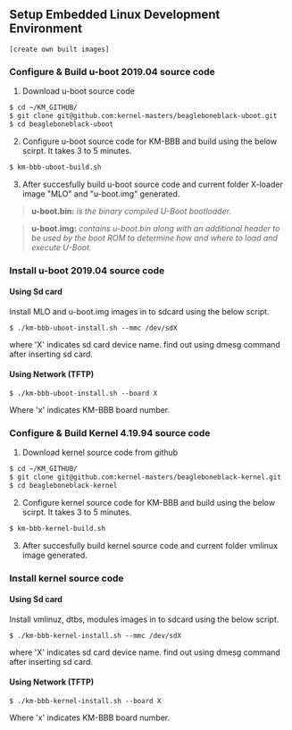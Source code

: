 ## Setup Embedded Linux Development Environment 
`[create own built images]`

### Configure & Build u-boot 2019.04 source code
1. Download u-boot source code
```sh
$ cd ~/KM_GITHUB/
$ git clone git@github.com:kernel-masters/beagleboneblack-uboot.git
$ cd beagleboneblack-uboot
```
2. Configure u-boot source code for KM-BBB and build using the below scirpt. It takes 3 to 5 minutes.
```sh
$ km-bbb-uboot-build.sh
```
3. After succesfully build u-boot source code and current folder X-loader image "MLO" and "u-boot.img" generated.
  > **u-boot.bin:** *is the binary compiled U-Boot bootloader.*
  
  > **u-boot.img:** *contains u-boot.bin along with an additional header to be used by the boot ROM to determine how and where to load and execute U-Boot.*
   
   
### Install u-boot 2019.04 source code
#### Using Sd card
Install MLO and u-boot.img images in to sdcard using the below script.

`$ ./km-bbb-uboot-install.sh --mmc /dev/sdX `

where 'X' indicates sd card device name. find out using dmesg command after inserting sd card.

#### Using Network (TFTP)

`$ ./km-bbb-uboot-install.sh --board X `

Where 'x' indicates KM-BBB board number.


### Configure & Build Kernel 4.19.94 source code
1. Download kernel source code from github
```sh
$ cd ~/KM_GITHUB/
$ git clone git@github.com:kernel-masters/beagleboneblack-kernel.git
$ cd beagleboneblack-kernel
```
2. Configure kernel source code for KM-BBB and build using the below scirpt. It takes 3 to 5 minutes.
```sh
$ km-bbb-kernel-build.sh
```
3. After succesfully build kernel source code and current folder vmlinux image generated.
   
### Install kernel source code
#### Using Sd card
Install vmlinuz, dtbs, modules images in to sdcard using the below script.

`$ ./km-bbb-kernel-install.sh --mmc /dev/sdX `

where 'X' indicates sd card device name. find out using dmesg command after inserting sd card.

#### Using Network (TFTP)

`$ ./km-bbb-kernel-install.sh --board X `

Where 'x' indicates KM-BBB board number.



